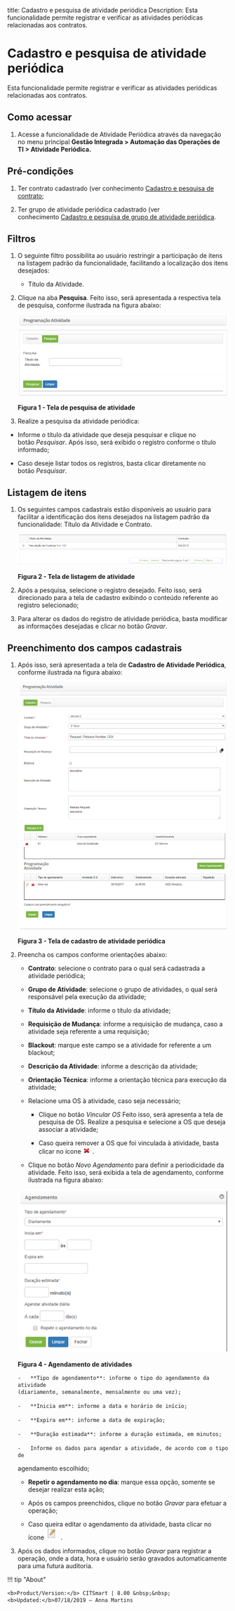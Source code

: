 title: Cadastro e pesquisa de atividade periódica
Description: Esta funcionalidade permite registrar e verificar as atividades
periódicas relacionadas aos contratos.

# Cadastro e pesquisa de atividade periódica

Esta funcionalidade permite registrar e verificar as atividades periódicas
relacionadas aos contratos.

Como acessar
-----------

1.  Acesse a funcionalidade de Atividade Periódica através da navegação no
    menu principal **Gestão Integrada > Automação das Operações de TI > Atividade
    Periódica.**

Pré-condições
------------

1.  Ter contrato cadastrado (ver conhecimento [Cadastro e pesquisa de
    contrato]();

2.  Ter grupo de atividade periódica cadastrado (ver conhecimento [Cadastro e
    pesquisa de grupo de atividade
    periódica]().

Filtros
------

1.  O seguinte filtro possibilita ao usuário restringir a participação de itens
    na listagem padrão da funcionalidade, facilitando a localização dos itens
    desejados:

     -   Título da Atividade.

1.  Clique na aba **Pesquisa**. Feito isso, será apresentada a respectiva tela
    de pesquisa, conforme ilustrada na figura abaixo:

    ![Criar](images/periodic-1.png)
    
    **Figura 1 - Tela de pesquisa de atividade**

1.  Realize a pesquisa da atividade periódica:

-   Informe o título da atividade que deseja pesquisar e clique no
    botão *Pesquisar*. Após isso, será exibido o registro conforme o título
    informado;

-   Caso deseje listar todos os registros, basta clicar diretamente no
    botão *Pesquisar*.

Listagem de itens
----------------

1.  Os seguintes campos cadastrais estão disponíveis ao usuário para facilitar a
    identificação dos itens desejados na listagem padrão da
    funcionalidade: Título da Atividade e Contrato.

    ![Criar](images/periodic-2.png)
    
    **Figura 2 - Tela de listagem de atividade**

1.  Após a pesquisa, selecione o registro desejado. Feito isso, será direcionado
    para a tela de cadastro exibindo o conteúdo referente ao registro
    selecionado;

2.  Para alterar os dados do registro de atividade periódica, basta modificar as
    informações desejadas e clicar no botão *Gravar*.

Preenchimento dos campos cadastrais
----------------------------------

1.  Após isso, será apresentada a tela de **Cadastro de Atividade Periódica**,
    conforme ilustrada na figura abaixo:

    ![Criar](images/periodic-3.png)
    
    **Figura 3 - Tela de cadastro de atividade periódica**

1.  Preencha os campos conforme orientações abaixo:

    -   **Contrato**: selecione o contrato para o qual será cadastrada a atividade
    periódica;

    -   **Grupo de Atividade**: selecione o grupo de atividades, o qual será
    responsável pela execução da atividade;

    -   **Título da Atividade**: informe o título da atividade;

    -   **Requisição de Mudança**: informe a requisição de mudança, caso a atividade
    seja referente a uma requisição;

    -   **Blackout**: marque este campo se a atividade for referente a um blackout;

    -   **Descrição da Atividade**: informe a descrição da atividade;

    -   **Orientação Técnica**: informe a orientação técnica para execução da
    atividade;

    -   Relacione uma OS à atividade, caso seja necessário;

        -   Clique no botão *Vincular OS* Feito isso, será apresenta a tela de
        pesquisa de OS. Realize a pesquisa e selecione a OS que deseja associar
        a atividade;

        -   Caso queira remover a OS que foi vinculada à atividade, basta clicar no
        ícone ![Criar](images/periodic-6.png) .

    -   Clique no botão *Novo Agendamento* para definir a periodicidade da
    atividade. Feito isso, será exibida a tela de agendamento, conforme
    ilustrada na figura abaixo:

    ![Criar](images/periodic-4.png)
    
    **Figura 4 - Agendamento de atividades**

        -   **Tipo de agendamento**: informe o tipo do agendamento da atividade
        (diariamente, semanalmente, mensalmente ou uma vez);

        -   **Inicia em**: informe a data e horário de início;

        -   **Expira em**: informe a data de expiração;

        -   **Duração estimada**: informe a duração estimada, em minutos;

        -   Informe os dados para agendar a atividade, de acordo com o tipo de
    agendamento escolhido;

      -   **Repetir o agendamento no dia**: marque essa opção, somente se desejar
    realizar esta ação;

      -   Após os campos preenchidos, clique no botão *Gravar* para efetuar a
    operação;

      -   Caso queira editar o agendamento da atividade, basta clicar no ícone ![Criar](images/periodic-5.png)  .

1.  Após os dados informados, clique no botão *Gravar* para registrar a
    operação, onde a data, hora e usuário serão gravados automaticamente para
    uma futura auditoria.


!!! tip "About"

    <b>Product/Version:</b> CITSmart | 8.00 &nbsp;&nbsp;
    <b>Updated:</b>07/18/2019 – Anna Martins
